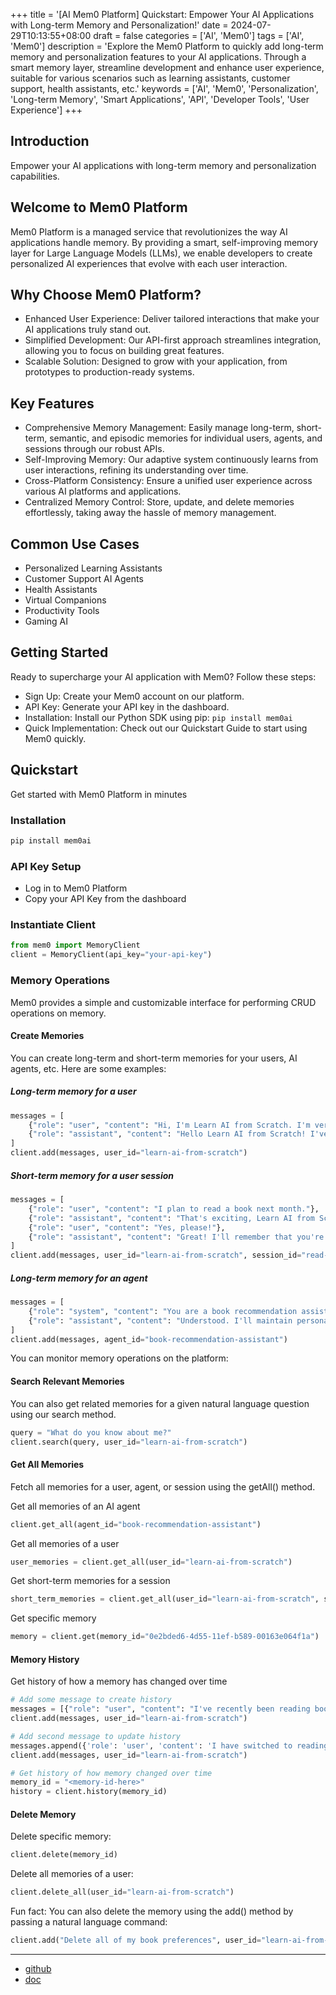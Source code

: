 +++
title = '[AI Mem0 Platform] Quickstart: Empower Your AI Applications with Long-term Memory and Personalization!'
date = 2024-07-29T10:13:55+08:00
draft = false
categories = ['AI', 'Mem0']
tags = ['AI', 'Mem0']
description = 'Explore the Mem0 Platform to quickly add long-term memory and personalization features to your AI applications. Through a smart memory layer, streamline development and enhance user experience, suitable for various scenarios such as learning assistants, customer support, health assistants, etc.'
keywords = ['AI', 'Mem0', 'Personalization', 'Long-term Memory', 'Smart Applications', 'API', 'Developer Tools', 'User Experience']
+++

## Introduction
Empower your AI applications with long-term memory and personalization capabilities.

## Welcome to Mem0 Platform
Mem0 Platform is a managed service that revolutionizes the way AI applications handle memory. By providing a smart, self-improving memory layer for Large Language Models (LLMs), we enable developers to create personalized AI experiences that evolve with each user interaction.

## Why Choose Mem0 Platform?
- Enhanced User Experience: Deliver tailored interactions that make your AI applications truly stand out.
- Simplified Development: Our API-first approach streamlines integration, allowing you to focus on building great features.
- Scalable Solution: Designed to grow with your application, from prototypes to production-ready systems.

## Key Features
- Comprehensive Memory Management: Easily manage long-term, short-term, semantic, and episodic memories for individual users, agents, and sessions through our robust APIs.
- Self-Improving Memory: Our adaptive system continuously learns from user interactions, refining its understanding over time.
- Cross-Platform Consistency: Ensure a unified user experience across various AI platforms and applications.
- Centralized Memory Control: Store, update, and delete memories effortlessly, taking away the hassle of memory management.

## Common Use Cases
- Personalized Learning Assistants
- Customer Support AI Agents
- Health Assistants
- Virtual Companions
- Productivity Tools
- Gaming AI

## Getting Started
Ready to supercharge your AI application with Mem0? Follow these steps:

- Sign Up: Create your Mem0 account on our platform.
- API Key: Generate your API key in the dashboard.
- Installation: Install our Python SDK using pip: `pip install mem0ai`
- Quick Implementation: Check out our Quickstart Guide to start using Mem0 quickly.

## Quickstart
Get started with Mem0 Platform in minutes

### Installation

```bash
pip install mem0ai
```

### API Key Setup
- Log in to Mem0 Platform
- Copy your API Key from the dashboard

### Instantiate Client

```python
from mem0 import MemoryClient
client = MemoryClient(api_key="your-api-key")
```

### Memory Operations
Mem0 provides a simple and customizable interface for performing CRUD operations on memory.

#### Create Memories
You can create long-term and short-term memories for your users, AI agents, etc. Here are some examples:

##### Long-term memory for a user

```python
messages = [
    {"role": "user", "content": "Hi, I'm Learn AI from Scratch. I'm very interested in AI."},
    {"role": "assistant", "content": "Hello Learn AI from Scratch! I've noted that you're very interested in AI. I'll keep this in mind for any learning-related recommendations or discussions."}
]
client.add(messages, user_id="learn-ai-from-scratch")
```

##### Short-term memory for a user session

```python
messages = [
    {"role": "user", "content": "I plan to read a book next month."},
    {"role": "assistant", "content": "That's exciting, Learn AI from Scratch! Reading a book next month sounds wonderful. Would you like some recommendations for AI-related books?"},
    {"role": "user", "content": "Yes, please!"},
    {"role": "assistant", "content": "Great! I'll remember that you're interested in AI-related books. I'll prepare a list for you in our next interaction."}
]
client.add(messages, user_id="learn-ai-from-scratch", session_id="read-a-book")
```

##### Long-term memory for an agent

```python
messages = [
    {"role": "system", "content": "You are a book recommendation assistant. Remember user preferences and provide tailored recommendations."},
    {"role": "assistant", "content": "Understood. I'll maintain personalized book recommendation preferences for each user based on their interests and past interactions."}
]
client.add(messages, agent_id="book-recommendation-assistant")
```

You can monitor memory operations on the platform:

#### Search Relevant Memories
You can also get related memories for a given natural language question using our search method.

```python
query = "What do you know about me?"
client.search(query, user_id="learn-ai-from-scratch")
```

#### Get All Memories
Fetch all memories for a user, agent, or session using the getAll() method.

Get all memories of an AI agent

```python
client.get_all(agent_id="book-recommendation-assistant")
```

Get all memories of a user

```python
user_memories = client.get_all(user_id="learn-ai-from-scratch")
```

Get short-term memories for a session

```python
short_term_memories = client.get_all(user_id="learn-ai-from-scratch", session_id="next-month-book-recommendation")
```

Get specific memory

```python
memory = client.get(memory_id="0e2bded6-4d55-11ef-b589-00163e064f1a")
```

#### Memory History
Get history of how a memory has changed over time

```python
# Add some message to create history
messages = [{"role": "user", "content": "I've recently been reading books related to AI"}]
client.add(messages, user_id="learn-ai-from-scratch")

# Add second message to update history
messages.append({'role': 'user', 'content': 'I have switched to reading novels now.'})
client.add(messages, user_id="learn-ai-from-scratch")

# Get history of how memory changed over time
memory_id = "<memory-id-here>"
history = client.history(memory_id)
```

#### Delete Memory
Delete specific memory:

```python
client.delete(memory_id)
```

Delete all memories of a user:

```python
client.delete_all(user_id="learn-ai-from-scratch")
```

Fun fact: You can also delete the memory using the add() method by passing a natural language command:

```python
client.add("Delete all of my book preferences", user_id="learn-ai-from-scratch")
```

---

- [github](https://github.com/mem0ai/mem0)
- [doc](https://docs.mem0.ai/overview)
